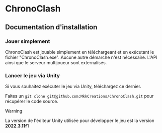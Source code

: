 # ChronoClash

## Documentation d'installation

### Jouer simplement

ChronoClash est jouable simplement en téléchargeant et en exécutant le fichier "ChronoClash.exe". 
Aucune autre démarche n'est nécessaire. L'API ainsi que le serveur multijoueur sont externalisés.

### Lancer le jeu via Unity

Si vous souhaitez exécuter le jeu via Unity, téléchargez ce dernier.

Faites un ``` git clone git@github.com:MkkCreations/ChronoClash.git ``` pour récupérer le code source.

> [!WARNING]
> La version de l'éditeur Unity utilisée pour développer le jeu est la version **2022.3.11f1**
